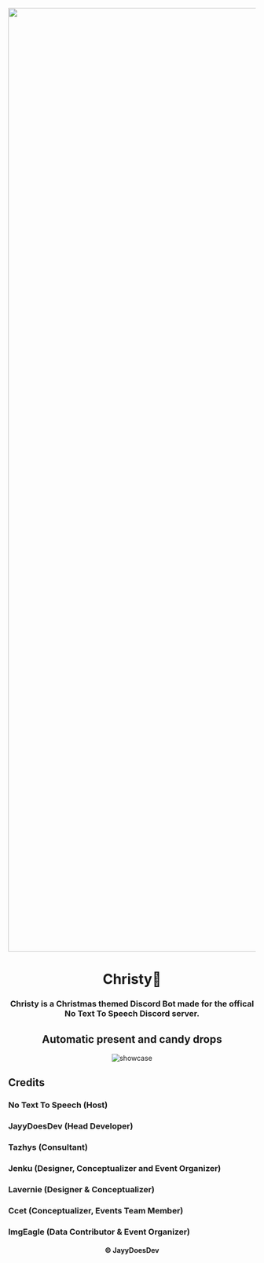 <p align="center">
   <img src="https://raw.githubusercontent.com/JayyDoesDev/christy/main/.github/assets/christy.png?token=GHSAT0AAAAAACFELDBIVHWATW7M43JOPBJYZJ5LIMA" alt="christy" width="1920">
</p>
<h1 align="center">Christy🎄</h1>
<h3 align="center"> Christy is a Christmas themed Discord Bot made for the offical No Text To Speech Discord server.</h3>

<h2 align="center">Automatic present and candy drops</h2>
<p align="center">
   <img src="https://github.com/JayyDoesDev/christy/blob/main/.github/assets/Discord_GArwcAEKHt.gif" alt="showcase">
</p>

<h2 align="left">Credits</h2>
<h3 align="left">No Text To Speech (Host)</h3>
<h3 align="left">JayyDoesDev (Head Developer)</h3>
<h3 align="left">Tazhys (Consultant)</h3>
<h3 align="left">Jenku (Designer, Conceptualizer and Event Organizer)</h3>
<h3 align="left">Lavernie (Designer & Conceptualizer)</h3>
<h3 align="left">Ccet (Conceptualizer, Events Team Member)</h3>
<h3 align="left">ImgEagle (Data Contributor & Event Organizer)</h3>
<h4 align="center">&copy JayyDoesDev</h4>